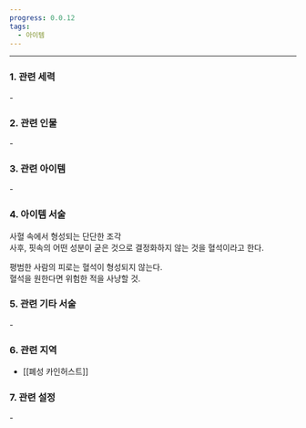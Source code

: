 ```yaml
---
progress: 0.0.12
tags:
  - 아이템
---
```

---
### 1. 관련 세력 
\-

### 2. 관련 인물
\-

### 3. 관련 아이템
\-

### 4. 아이템 서술
사혈 속에서 형성되는 단단한 조각  
사후, 핏속의 어떤 성분이 굳은 것으로 결정화하지 않는 것을 혈석이라고 한다.  
  
평범한 사람의 피로는 혈석이 형성되지 않는다.  
혈석을 원한다면 위험한 적을 사냥할 것.

### 5. 관련 기타 서술
\-

### 6. 관련 지역
- [[폐성 카인허스트]]
### 7. 관련 설정
\-